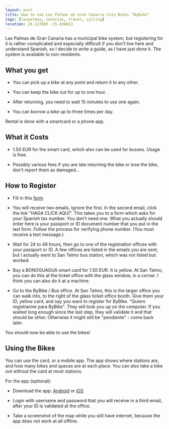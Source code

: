 ```yaml
---
layout: post
title: How to use Las Palmas de Gran Canaria City Bikes "ByBike"
tags: [laspalmas, canarias, travel, cycling]
location: 28.127803 -15.436013
---
```


Las Palmas de Gran Canaria has a municipal bike system, but registering for it
is rather complicated and especially difficult if you don't live here and
understand Spanish, so I decide to write a guide, as I have just done it. The
system is available to non-residents.

What you get
------------

- You can pick up a bike at any point and return it to any other.

- You can keep the bike out for up to one hour.

- After returning, you need to wait 15 minutes to use one again.

- You can borrow a bike up to three times per day.

Rental is done with a smartcard or a phone app.

What it Costs
-------------

- 1.50 EUR for the smart card, which also can be used for busses. Usage is
  free.

- Possibly various fees if you are late returning the bike or lose the bike,
  don't report them as damaged...

How to Register
---------------

- Fill in this
  [form](http://www.bybikelpa.com/index.php?option=com_content&view=article&id=83&Itemid=85&lang=en)

- You will receive two emails. Ignore the first.  In the second email, click
  the link "HAGA CLICK AQUÍ".  This takes you to a form which asks for your
  Spanish tax number. You don't need one. What you actually should enter here
  is your passport or ID document number that you put in the last form. Follow
  the process for verifying phone number. (You must receive a text message.)

- Wait for 24 to 48 hours, then go to one of the registration offices with
  your passport or ID. A few offices are listed in the emails you are sent,
  but I actually went to San Telmo bus station, which was not listed but
  worked.

- Buy a BONOGUAGUA smart card for 1.50 EUR. It is yellow. At San Telmo, you
  can do this at the ticket office with the glass window, in a corner. I think
  you can also do it at a machine.

- Go to the ByBike / Bus office. At San Telmo, this is the larger office you
  can walk into, to the right of the glass ticket office booth. Give them your
  ID, yellow card, and say you want to register for ByBike. "Quiero
  registrarme para ByBike". They will look you up on the computer. If you
  waited long enough since the last step, they will validate it and that
  should be other. Otherwise it might still be "pendiente" - come back later.

You should now be able to use the bikes!

Using the Bikes
---------------

You can use the card, or a mobile app. The app shows where stations are, and
how many bikes and spaces are at each place. You can also take a bike out
without the card at most stations.

For the app (optional):

- Download the app:
  [Android](https://play.google.com/store/apps/details?id=com.usualbike.bybikeLPA)
  or [iOS](https://itunes.apple.com/es/app/bybike-lpa/id975121273?mt=8)

- Login with username and password that you will receive in a third email,
  after your ID is validated at the office.

- Take a screenshot of the map while you still have internet, because the app
  does not work at all offline.

